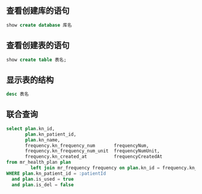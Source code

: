 ## 查看创建库的语句
```sql
show create database 库名
```
## 查看创建表的语句
```sql
show create table 表名;
```

## 显示表的结构
```sql
desc 表名
```

## 联合查询
```sql
select plan.kn_id,
       plan.kn_patient_id,
       plan.kn_name,
       frequency.kn_frequency_num       frequencyNum,
       frequency.kn_frequency_num_unit  frequencyNumUnit,
       frequency.kn_created_at          frequencyCreatedAt
from mr_health_plan plan
         left join mr_frequency frequency on plan.kn_id = frequency.kn_health_plan_id
WHERE plan.kn_patient_id = :patientId
  and plan.is_used = true
  and plan.is_del = false
```